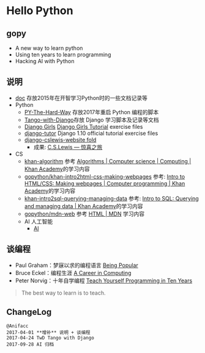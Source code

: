#  Hello Python

## gopy ##

- A new way to learn python
- Using ten years to learn programming
- Hacking AI with Python

## 说明

- [doc](https://github.com/JeremiahZhang/gopython/tree/master/doc) 存放2015年在开智学习Python时的一些文档记录等
- Python
    - [PY-The-Hard-Way](https://github.com/JeremiahZhang/gopython/tree/master/PY-The-Hard-Way) 存放2017年重启 Python 编程的脚本
    - [Tango-with-Django](https://github.com/JeremiahZhang/gopython/tree/master/Tango-with-Django)存放 Django 学习脚本及记录等文档
    - [Django Girls](https://github.com/JeremiahZhang/gopython/tree/master/djangogirls/djangogirlsite) [Django Girls Tutorial](https://tutorial.djangogirls.org/en/#django-girls-tutorial) exercise files
    - [django-tutor](https://github.com/JeremiahZhang/gopython/tree/master/django-tutor) Django 1.10 official tutorial exercise files
    - [django-cslewis-website fold](https://github.com/JeremiahZhang/gopython/tree/master/cslewis/lewis)
        - 成果: [C.S.Lewis — 惊喜之旅](http://jeremyanifaccc.pythonanywhere.com/)
- CS
    - [khan-algorithm](https://github.com/JeremiahZhang/gopython/tree/master/khan-algorithm) 参考 [Algorithms | Computer science | Computing | Khan Academy](https://www.khanacademy.org/computing/computer-science/algorithms)的学习内容
    - [gopython/khan-intro2html-css-making-webpages](https://github.com/JeremiahZhang/gopython/tree/master/khan-intro2html-css-making-webpages) 参考: [Intro to HTML/CSS: Making webpages | Computer programming | Khan Academy](https://www.khanacademy.org/computing/computer-programming/html-css)的学习内容
    - [khan-intro2sql-querying-managing-data](https://github.com/JeremiahZhang/gopython/tree/master/khan-intro2sql-querying-managing-data) 参考: [Intro to SQL: Querying and managing data | Khan Academy](https://www.khanacademy.org/computing/computer-programming/sql)的学习内容
    - [gopython/mdn-web](https://github.com/JeremiahZhang/gopython/tree/master/mdn-web) 参考 [HTML | MDN](https://developer.mozilla.org/en-US/docs/Web/HTML) 学习内容
    - AI 人工智能 
        - [AI](https://github.com/JeremiahZhang/gopython/tree/master/AI)

## 谈编程

- Paul Graham：梦寐以求的编程语言 [Being Popular](http://www.paulgraham.com/popular.html)  
- Bruce Eckel：编程生涯 [A Career in Computing](http://www.artima.com/weblogs/viewpost.jsp?thread=259358)  
- Peter Norvig：十年自学编程 [Teach Yourself Programming in Ten Years](http://norvig.com/21-days.html)  

> The best way to learn is to teach.

## ChangeLog

```
@Anifacc  
2017-04-01 **增补** 说明 + 谈编程  
2017-04-24 TwD Tango with Django  
2017-09-28 AI 归档
```